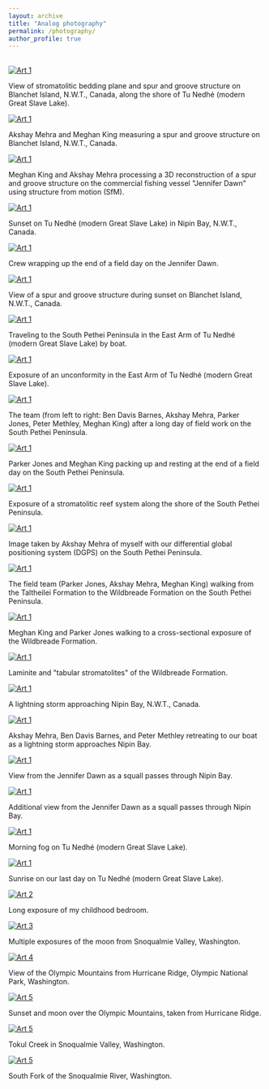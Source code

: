 ```yaml
---
layout: archive
title: "Analog photography"
permalink: /photography/
author_profile: true
---
```


<br>

<div class="art-grid">
  <div class="art-item">
    <a href="{{ site.baseurl }}/images/000008720034.png" data-lightbox="art-gallery" data-title="Art 1">
      <img src="{{ site.baseurl }}/images/000008720034.png" alt="Art 1">
    </a>
    <p>View of stromatolitic bedding plane and spur and groove structure on Blanchet Island, N.W.T., Canada, along the shore of Tu Nedhé (modern Great Slave Lake).</p>
  </div>
  <div class="art-item">
    <a href="{{ site.baseurl }}/images/000008720037.png" data-lightbox="art-gallery" data-title="Art 1">
      <img src="{{ site.baseurl }}/images/000008720037.png" alt="Art 1">
    </a>
    <p>Akshay Mehra and Meghan King measuring a spur and groove structure on Blanchet Island, N.W.T., Canada.</p>
  </div>
  <div class="art-item">
    <a href="{{ site.baseurl }}/images/000008730021.png" data-lightbox="art-gallery" data-title="Art 1">
      <img src="{{ site.baseurl }}/images/000008730021.png" alt="Art 1">
    </a>
    <p>Meghan King and Akshay Mehra processing a 3D reconstruction of a spur and groove structure on the commercial fishing vessel "Jennifer Dawn" using structure from motion (SfM).</p>
  </div>
  <div class="art-item">
    <a href="{{ site.baseurl }}/images/000008730023.png" data-lightbox="art-gallery" data-title="Art 1">
      <img src="{{ site.baseurl }}/images/000008730023.png" alt="Art 1">
    </a>
    <p>Sunset on Tu Nedhé (modern Great Slave Lake) in Nipin Bay, N.W.T., Canada.</p>
  </div>
  <div class="art-item">
    <a href="{{ site.baseurl }}/images/000008730020.png" data-lightbox="art-gallery" data-title="Art 1">
      <img src="{{ site.baseurl }}/images/000008730020.png" alt="Art 1">
    </a>
    <p>Crew wrapping up the end of a field day on the Jennifer Dawn.</p>
  </div>
  <div class="art-item">
    <a href="{{ site.baseurl }}/images/000008730011.png" data-lightbox="art-gallery" data-title="Art 1">
      <img src="{{ site.baseurl }}/images/000008730011.png" alt="Art 1">
    </a>
    <p>View of a spur and groove structure during sunset on Blanchet Island, N.W.T., Canada.</p>
  </div>
  <div class="art-item">
    <a href="{{ site.baseurl }}/images/000008730032.png" data-lightbox="art-gallery" data-title="Art 1">
      <img src="{{ site.baseurl }}/images/000008730032.png" alt="Art 1">
    </a>
    <p>Traveling to the South Pethei Peninsula in the East Arm of Tu Nedhé (modern Great Slave Lake) by boat.</p>
  </div>
  <div class="art-item">
    <a href="{{ site.baseurl }}/images/000008730030.png" data-lightbox="art-gallery" data-title="Art 1">
      <img src="{{ site.baseurl }}/images/000008730030.png" alt="Art 1">
    </a>
    <p>Exposure of an unconformity in the East Arm of Tu Nedhé (modern Great Slave Lake).</p>
  </div>
  <div class="art-item">
    <a href="{{ site.baseurl }}/images/000008710022.png" data-lightbox="art-gallery" data-title="Art 1">
      <img src="{{ site.baseurl }}/images/000008710022.png" alt="Art 1">
    </a>
    <p>The team (from left to right: Ben Davis Barnes, Akshay Mehra, Parker Jones, Peter Methley, Meghan King) after a long day of field work on the South Pethei Peninsula.</p>
  </div>
  <div class="art-item">
    <a href="{{ site.baseurl }}/images/000008710019.png" data-lightbox="art-gallery" data-title="Art 1">
      <img src="{{ site.baseurl }}/images/000008710019.png" alt="Art 1">
    </a>
    <p>Parker Jones and Meghan King packing up and resting at the end of a field day on the South Pethei Peninsula.</p>
  </div>
  <div class="art-item">
    <a href="{{ site.baseurl }}/images/000008710017.png" data-lightbox="art-gallery" data-title="Art 1">
      <img src="{{ site.baseurl }}/images/000008710017.png" alt="Art 1">
    </a>
    <p>Exposure of a stromatolitic reef system along the shore of the South Pethei Peninsula.</p>
  </div>
  <div class="art-item">
    <a href="{{ site.baseurl }}/images/000008710016.png" data-lightbox="art-gallery" data-title="Art 1">
      <img src="{{ site.baseurl }}/images/000008710016.png" alt="Art 1">
    </a>
    <p>Image taken by Akshay Mehra of myself with our differential global positioning system (DGPS) on the South Pethei Peninsula.</p>
  </div>
  <div class="art-item">
    <a href="{{ site.baseurl }}/images/000008710005.png" data-lightbox="art-gallery" data-title="Art 1">
      <img src="{{ site.baseurl }}/images/000008710005.png" alt="Art 1">
    </a>
    <p>The field team (Parker Jones, Akshay Mehra, Meghan King) walking from the Taltheilei Formation to the Wildbreade Formation on the South Pethei Peninsula.</p>
  </div>
  <div class="art-item">
    <a href="{{ site.baseurl }}/images/000008710006.png" data-lightbox="art-gallery" data-title="Art 1">
      <img src="{{ site.baseurl }}/images/000008710006.png" alt="Art 1">
    </a>
    <p>Meghan King and Parker Jones walking to a cross-sectional exposure of the Wildbreade Formation.</p>
  </div>
  <div class="art-item">
    <a href="{{ site.baseurl }}/images/000008710011.png" data-lightbox="art-gallery" data-title="Art 1">
      <img src="{{ site.baseurl }}/images/000008710011.png" alt="Art 1">
    </a>
    <p>Laminite and "tabular stromatolites" of the Wildbreade Formation.</p>
  </div> 
  <div class="art-item">
    <a href="{{ site.baseurl }}/images/000008740015.png" data-lightbox="art-gallery" data-title="Art 1">
      <img src="{{ site.baseurl }}/images/000008740015.png" alt="Art 1">
    </a>
    <p>A lightning storm approaching Nipin Bay, N.W.T., Canada.</p>
  </div>
  <div class="art-item">
    <a href="{{ site.baseurl }}/images/000008740021compressed.jpg" data-lightbox="art-gallery" data-title="Art 1">
      <img src="{{ site.baseurl }}/images/000008740021compressed.jpg" alt="Art 1">
    </a>
    <p>Akshay Mehra, Ben Davis Barnes, and Peter Methley retreating to our boat as a lightning storm approaches Nipin Bay.</p>
  </div>
  <div class="art-item">
    <a href="{{ site.baseurl }}/images/000008740032.png" data-lightbox="art-gallery" data-title="Art 1">
      <img src="{{ site.baseurl }}/images/000008740032.png" alt="Art 1">
    </a>
    <p>View from the Jennifer Dawn as a squall passes through Nipin Bay.</p>
  </div>
  <div class="art-item">
    <a href="{{ site.baseurl }}/images/000008740033.png" data-lightbox="art-gallery" data-title="Art 1">
      <img src="{{ site.baseurl }}/images/000008740033.png" alt="Art 1">
    </a>
    <p>Additional view from the Jennifer Dawn as a squall passes through Nipin Bay.</p>
  </div>
  <div class="art-item">
    <a href="{{ site.baseurl }}/images/000008740035.jpg" data-lightbox="art-gallery" data-title="Art 1">
      <img src="{{ site.baseurl }}/images/000008740035.jpg" alt="Art 1">
    </a>
    <p>Morning fog on Tu Nedhé (modern Great Slave Lake).</p>
  </div>
  <div class="art-item">
    <a href="{{ site.baseurl }}/images/000008740037.png" data-lightbox="art-gallery" data-title="Art 1">
      <img src="{{ site.baseurl }}/images/000008740037.png" alt="Art 1">
    </a>
    <p>Sunrise on our last day on Tu Nedhé (modern Great Slave Lake).</p>
  </div>
  <div class="art-item">
    <a href="{{ site.baseurl }}/images/000666320013.jpg" data-lightbox="art-gallery" data-title="Art 2">
      <img src="{{ site.baseurl }}/images/000666320013.jpg" alt="Art 2">
    </a>
    <p>Long exposure of my childhood bedroom.</p>
  </div>
  <div class="art-item">
    <a href="{{ site.baseurl }}/images/000_1copy2(1).jpg" data-lightbox="art-gallery" data-title="Art 3">
      <img src="{{ site.baseurl }}/images/000_1copy2(1).jpg" alt="Art 3">
    </a>
    <p>Multiple exposures of the moon from Snoqualmie Valley, Washington.</p>
  </div>
  <div class="art-item">
    <a href="{{ site.baseurl }}/images/000666280016.jpg" data-lightbox="art-gallery" data-title="Art 4">
      <img src="{{ site.baseurl }}/images/000666280016.jpg" alt="Art 4">
    </a>
    <p>View of the Olympic Mountains from Hurricane Ridge, Olympic National Park, Washington.</p>
  </div>
  <div class="art-item">
    <a href="{{ site.baseurl }}/images/000666360019.jpg" data-lightbox="art-gallery" data-title="Art 5">
      <img src="{{ site.baseurl }}/images/000666360019.jpg" alt="Art 5">
    </a>
    <p>Sunset and moon over the Olympic Mountains, taken from Hurricane Ridge.</p>
  </div>
  <div class="art-item">
    <a href="{{ site.baseurl }}/images/000666290003.jpg" data-lightbox="art-gallery" data-title="Art 5">
      <img src="{{ site.baseurl }}/images/000666290003.jpg" alt="Art 5">
    </a>
    <p>Tokul Creek in Snoqualmie Valley, Washington.</p>
  </div>
  <div class="art-item">
    <a href="{{ site.baseurl }}/images/000666320007.jpg" data-lightbox="art-gallery" data-title="Art 5">
      <img src="{{ site.baseurl }}/images/000666320007.jpg" alt="Art 5">
    </a>
    <p>South Fork of the Snoqualmie River, Washington.</p>
  </div>
  <!-- <div class="art-item">
    <a href="{{ site.baseurl }}/images/000666320014.jpg" data-lightbox="art-gallery" data-title="Art 5">
      <img src="{{ site.baseurl }}/images/000666320014.jpg" alt="Art 5">
    </a>
    <p>Caption for Art 28</p>
  </div> -->
</div>